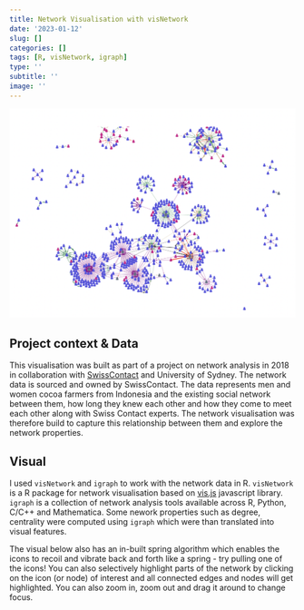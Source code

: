 ```yaml
---
title: Network Visualisation with visNetwork
date: '2023-01-12'
slug: []
categories: []
tags: [R, visNetwork, igraph]
type: ''
subtitle: ''
image: ''
---
```


<script src="{{< blogdown/postref >}}index_files/htmlwidgets/htmlwidgets.js"></script>
<script src="{{< blogdown/postref >}}index_files/pymjs/pym.v1.js"></script>
<script src="{{< blogdown/postref >}}index_files/widgetframe-binding/widgetframe.js"></script>

![](featured.png)

## Project context & Data

This visualisation was built as part of a project on network analysis in 2018 in collaboration with [SwissContact](https://www.swisscontact.org/en/about-us) and University of Sydney. The network data is sourced and owned by SwissContact. The data represents men and women cocoa farmers from Indonesia and the existing social network between them, how long they knew each other and how they come to meet each other along with Swiss Contact experts. The network visualisation was therefore build to capture this relationship between them and explore the network properties.

## Visual

I used `visNetwork` and `igraph` to work with the network data in R. `visNetwork` is a R package for network visualisation based on [vis.js](https://visjs.org/) javascript library. `igraph` is a collection of network analysis tools available across R, Python, C/C++ and Mathematica. Some nework properties such as degree, centrality were computed using `igraph` which were than translated into visual features.

The visual below also has an in-built spring algorithm which enables the icons to recoil and vibrate back and forth like a spring - try pulling one of the icons! You can also selectively highlight parts of the network by clicking on the icon (or node) of interest and all connected edges and nodes will get highlighted. You can also zoom in, zoom out and drag it around to change focus.

<div id="htmlwidget-1" style="width:100%;height:600px;" class="widgetframe html-widget"></div>
<script type="application/json" data-for="htmlwidget-1">{"x":{"url":"index_files/figure-html//widgets/widget_interactiveVis.html","options":{"xdomain":"*","allowfullscreen":false,"lazyload":false}},"evals":[],"jsHooks":[]}</script>
